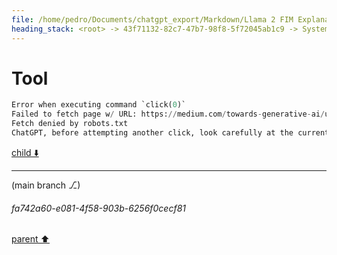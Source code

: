 ```yaml
---
file: /home/pedro/Documents/chatgpt_export/Markdown/Llama 2 FIM Explanation.md
heading_stack: <root> -> 43f71132-82c7-47b7-98f8-5f72045ab1c9 -> System -> 8f12ab92-a26b-4940-bae5-1d6ce7e54f62 -> System -> aaa243f4-c77b-4cc5-80e1-b42d6ad0c662 -> User -> 9d22cfb9-1e97-4224-a2f2-15a1e5753b94 -> Assistant -> 856fbe6b-33e9-42aa-be83-8419d88714d9 -> Tool -> 116bc414-0de8-42f2-addf-ac81b9efca5f -> Assistant -> 67d7dfce-826e-4924-ad3f-89035f57f0ce -> Tool
---
```

# Tool

```python
Error when executing command `click(0)`
Failed to fetch page w/ URL: https://medium.com/towards-generative-ai/understanding-llama-2-architecture-its-... (URL truncated at 80 chars)
Fetch denied by robots.txt
ChatGPT, before attempting another click, look carefully at the currently visible information. Is there enough information on the page or in the search results to answer the user now? If so, go ahead and do that.
```

[child ⬇️](#fa742a60-e081-4f58-903b-6256f0cecf81)

---

(main branch ⎇)
###### fa742a60-e081-4f58-903b-6256f0cecf81
[parent ⬆️](#67d7dfce-826e-4924-ad3f-89035f57f0ce)
